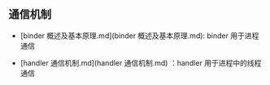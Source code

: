 ## 通信机制

- [binder 概述及基本原理.md](binder 概述及基本原理.md): binder 用于进程通信



-  [handler 通信机制.md](handler 通信机制.md) ：handler 用于进程中的线程通信
